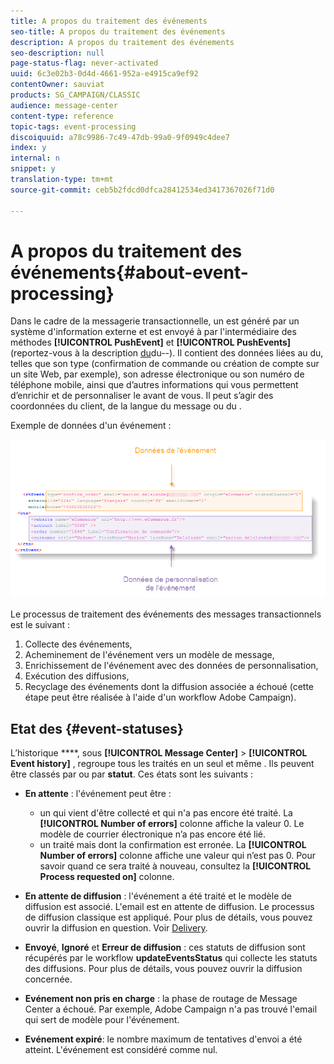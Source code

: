```yaml
---
title: A propos du traitement des événements
seo-title: A propos du traitement des événements
description: A propos du traitement des événements
seo-description: null
page-status-flag: never-activated
uuid: 6c3e02b3-0d4d-4661-952a-e4915ca9ef92
contentOwner: sauviat
products: SG_CAMPAIGN/CLASSIC
audience: message-center
content-type: reference
topic-tags: event-processing
discoiquuid: a78c9986-7c49-47db-99a0-9f0949c4dee7
index: y
internal: n
snippet: y
translation-type: tm+mt
source-git-commit: ceb5b2fdcd0dfca28412534ed3417367026f71d0

---
```



# A propos du traitement des événements{#about-event-processing}

Dans le cadre de la messagerie transactionnelle, un est généré par un système d&#39;information externe et est envoyé à   par l&#39;intermédiaire des méthodes **[!UICONTROL PushEvent]** et **[!UICONTROL PushEvents]** (reportez-vous à la description [du](../../message-center/using/event-description.md)du--). Il contient des données liées au  du, telles que son type (confirmation de commande ou création de compte sur un site Web, par exemple), son adresse électronique ou son numéro de téléphone mobile, ainsi que d’autres informations qui vous permettent d’enrichir et de personnaliser le  avant de vous. Il peut s’agir des coordonnées du client, de la langue du message ou du .

Exemple de données d&#39;un événement :

![](assets/messagecenter_events_request_001.png)

Le processus de traitement des événements des messages transactionnels est le suivant :

1. Collecte des événements,
1. Acheminement de l&#39;événement vers un modèle de message,
1. Enrichissement de l&#39;événement avec des données de personnalisation,
1. Exécution des diffusions,
1. Recyclage des événements dont la diffusion associée a échoué (cette étape peut être réalisée à l&#39;aide d&#39;un workflow Adobe Campaign).

## Etat des {#event-statuses}

L’historique ****, sous **[!UICONTROL Message Center]** > **[!UICONTROL Event history]** , regroupe tous les traités  en un seul et même . Ils peuvent être classés par  ou par **statut**. Ces états sont les suivants :

* **En attente** : l&#39;événement peut être :

   * un qui vient d&#39;être collecté et qui n&#39;a pas encore été traité. La **[!UICONTROL Number of errors]** colonne affiche la valeur 0. Le modèle de courrier électronique n’a pas encore été lié.
   * un traité mais dont la confirmation est erronée. La **[!UICONTROL Number of errors]** colonne affiche une valeur qui n’est pas 0. Pour savoir quand ce sera traité à nouveau, consultez la **[!UICONTROL Process requested on]** colonne.

* **En attente de diffusion** : l&#39;événement a été traité et le modèle de diffusion est associé. L&#39;email est en attente de diffusion. Le processus de diffusion classique est appliqué. Pour plus de détails, vous pouvez ouvrir la diffusion en question. Voir [Delivery](../../delivery/using/about-message-tracking.md).
* **Envoyé**, **Ignoré** et **Erreur de diffusion** : ces statuts de diffusion sont récupérés par le workflow **updateEventsStatus** qui collecte les statuts des diffusions. Pour plus de détails, vous pouvez ouvrir la diffusion concernée.
* **Evénement non pris en charge** : la phase de routage de Message Center a échoué. Par exemple, Adobe Campaign n&#39;a pas trouvé l&#39;email qui sert de modèle pour l&#39;événement.
* **Evénement expiré**: le nombre maximum de tentatives d&#39;envoi a été atteint. L&#39;événement est considéré comme nul.

